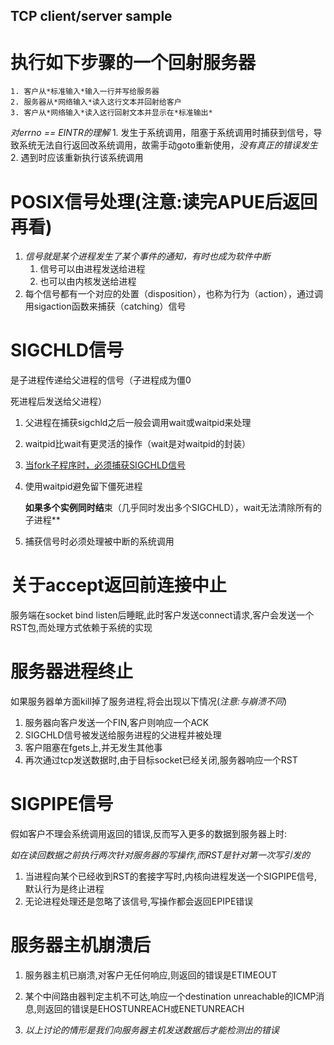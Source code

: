 ## TCP client/server sample
# 执行如下步骤的一个回射服务器
    1. 客户从*标准输入*输入一行并写给服务器
    2. 服务器从*网络输入*读入这行文本并回射给客户
    3. 客户从*网络输入*读入这行回射文本并显示在*标准输出*

*对errno == EINTR的理解*
    1. 发生于系统调用，阻塞于系统调用时捕获到信号，导致系统无法自行返回改系统调用，故需手动goto重新使用，*没有真正的错误发生*
        2. 遇到时应该重新执行该系统调用 

# POSIX信号处理(注意:读完APUE后返回再看)
1. *信号就是某个进程发生了某个事件的通知，有时也成为软件中断*
    1. 信号可以由进程发送给进程
    2. 也可以由内核发送给进程
2. 每个信号都有一个对应的处置（disposition），也称为行为（action），通过调用sigaction函数来捕获（catching）信号



# SIGCHLD信号

是子进程传递给父进程的信号（子进程成为僵0

死进程后发送给父进程）

1. 父进程在捕获sigchld之后一般会调用wait或waitpid来处理

2. waitpid比wait有更灵活的操作（wait是对waitpid的封装）

3. <u>当fork子程序时，必须捕获SIGCHLD信号</u>

4. 使用waitpid避免留下僵死进程

   **如果多个实例同时结**束（几乎同时发出多个SIGCHLD），wait无法清除所有的子进程**

5. 捕获信号时必须处理被中断的系统调用

# 关于accept返回前连接中止

服务端在socket bind listen后睡眠,此时客户发送connect请求,客户会发送一个RST包,而处理方式依赖于系统的实现



# 服务器进程终止

如果服务器单方面kill掉了服务进程,将会出现以下情况(*注意:与崩溃不同*)

1. 服务器向客户发送一个FIN,客户则响应一个ACK
2. SIGCHLD信号被发送给服务进程的父进程并被处理
3. 客户阻塞在fgets上,并无发生其他事
4. 再次通过tcp发送数据时,由于目标socket已经关闭,服务器响应一个RST



# SIGPIPE信号

假如客户不理会系统调用返回的错误,反而写入更多的数据到服务器上时:

*如在读回数据之前执行两次针对服务器的写操作,而RST是针对第一次写引发的*

1. 当进程向某个已经收到RST的套接字写时,内核向进程发送一个SIGPIPE信号,默认行为是终止进程
2. 无论进程处理还是忽略了该信号,写操作都会返回EPIPE错误

# 服务器主机崩溃后

1. 服务器主机已崩溃,对客户无任何响应,则返回的错误是ETIMEOUT

2. 某个中间路由器判定主机不可达,响应一个destination unreachable的ICMP消息,则返回的错误是EHOSTUNREACH或ENETUNREACH
3. *以上讨论的情形是我们向服务器主机发送数据后才能检测出的错误*

